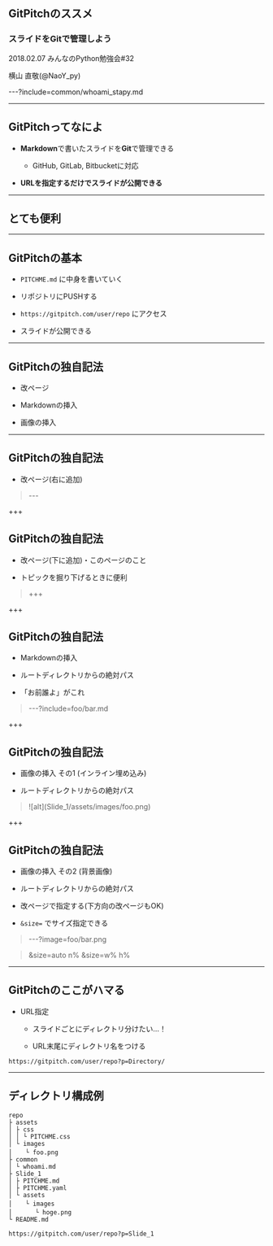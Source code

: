 ## GitPitchのススメ

### スライドをGitで管理しよう

2018.02.07 みんなのPython勉強会#32

横山 直敬(@NaoY_py)

---?include=common/whoami_stapy.md

---

## GitPitchってなによ

- **Markdown**で書いたスライドを**Git**で管理できる

	- GitHub, GitLab, Bitbucketに対応

- **URLを指定するだけでスライドが公開できる**

---

## とても便利

---

## GitPitchの基本

- `PITCHME.md` に中身を書いていく

- リポジトリにPUSHする

- `https://gitpitch.com/user/repo` にアクセス

- スライドが公開できる

---

## GitPitchの独自記法

- 改ページ

- Markdownの挿入

- 画像の挿入

---

## GitPitchの独自記法

- 改ページ(右に追加)

> \---

+++

## GitPitchの独自記法

- 改ページ(下に追加)・このページのこと

- トピックを掘り下げるときに便利 

> +++

+++

## GitPitchの独自記法

- Markdownの挿入

- ルートディレクトリからの絶対パス

- 「お前誰よ」がこれ

> ---?include=foo/bar.md

+++

## GitPitchの独自記法

- 画像の挿入 その1 (インライン埋め込み)

- ルートディレクトリからの絶対パス

> \!\[alt](Slide_1/assets/images/foo.png)

+++

## GitPitchの独自記法

- 画像の挿入 その2 (背景画像)

- ルートディレクトリからの絶対パス

- 改ページで指定する(下方向の改ページもOK)

- `&size=` でサイズ指定できる

> ---?image=foo/bar.png


> &size=auto n%
> &size=w% h%

---

## GitPitchのここがハマる

- URL指定

	- スライドごとにディレクトリ分けたい…！
	
	- URL末尾にディレクトリ名をつける
	
`https://gitpitch.com/user/repo?p=Directory/` 

---

## ディレクトリ構成例

```
repo
├ assets
│ ├ css
│ │ └ PITCHME.css
│ └ images
│ 　 └ foo.png
├ common
│ └ whoami.md
├ Slide_1
│ ├ PITCHME.md
│ ├ PITCHME.yaml
│ └ assets
│ 　 └ images
│ 　 　 └ hoge.png
└ README.md
```

``https://gitpitch.com/user/repo?p=Slide_1``

